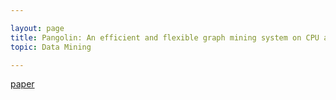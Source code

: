 ```yaml
---

layout: page
title: Pangolin: An efficient and flexible graph mining system on CPU and GPU
topic: Data Mining

---
```


[paper](https://dl.acm.org/doi/pdf/10.14778/3389133.3389137)

